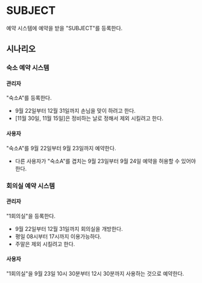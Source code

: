 # SUBJECT

예약 시스템에 예약을 받을 "SUBJECT"를 등록한다.

## 시나리오

### 숙소 예약 시스템

#### 관리자

"숙소A"를 등록한다.
- 9월 22일부터 12월 31일까지 손님을 맞이 하려고 한다.
- [11월 30일, 11월 15일]은 정비하는 날로 정해서 제외 시킬려고 한다.

#### 사용자

"숙소A"를 9월 22일부터 9월 23일까지 예약한다.
- 다른 사용자가 "숙소A"를 겹치는 9월 23일부터 9월 24일 예약을 허용할 수 있어야 한다.

### 회의실 예약 시스템

#### 관리자

"1회의실"을 등록한다.
- 9월 22일부터 12월 31일까지 회의실을 개방한다.
- 평일 08시부터 17시까지 이용가능하다.
- 주말은 제외 시킬려고 한다.

#### 사용자

"1회의실"을 9월 23일 10시 30분부터 12시 30분까지 사용하는 것으로 예약한다.